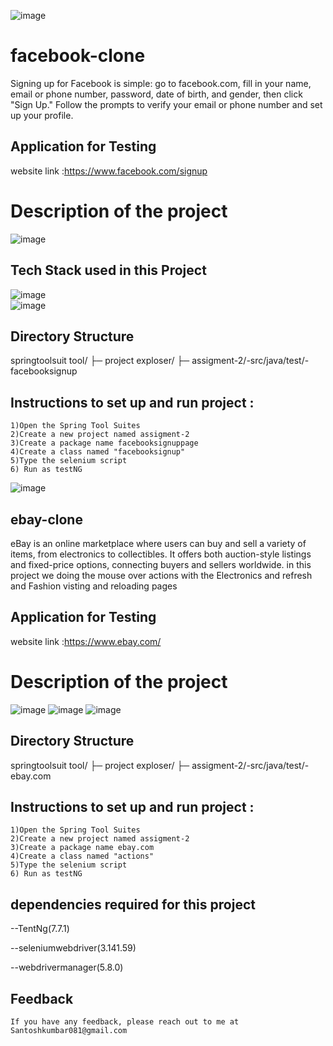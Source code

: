 ![image](https://github.com/santoshHkumbar/selenium_code/assets/172264565/2c861a22-4cbb-4cde-a49d-a194ad29d477)

# facebook-clone
Signing up for Facebook is simple: go to facebook.com, fill in your name, email or phone number, password, date of birth, and gender, then click "Sign Up." Follow the prompts to verify your email or phone number and set up your profile.

## Application for Testing
website  link :https://www.facebook.com/signup

# Description of the project
![image](https://github.com/santoshHkumbar/selenium_code/assets/172264565/ee335e9c-1cbc-44a8-921d-40a9fdd74813)

## Tech Stack used in this Project
![image](https://github.com/santoshHkumbar/Evaluation_Submission_-santosh-./assets/172264565/21540c36-0a58-4191-900b-94ac98fee857)  
![image](https://github.com/santoshHkumbar/selenium_code/assets/172264565/08154d6d-d2e9-4ab2-88b0-1c30ed68b45d)
## Directory Structure
springtoolsuit tool/ ├─ project exploser/ ├─ assigment-2/-src/java/test/-facebooksignup
##  Instructions to set up and run project : 
    1)Open the Spring Tool Suites
    2)Create a new project named assigment-2
    3)Create a package name facebooksignuppage
    4)Create a class named "facebooksignup"
    5)Type the selenium script 
    6) Run as testNG


  



![image](https://github.com/santoshHkumbar/selenium_code/assets/172264565/a4a11ddc-f34f-4665-8e47-de490257107e)
 ## ebay-clone
 eBay is an online marketplace where users can buy and sell a variety of items, from electronics to collectibles. 
 It offers both auction-style listings and fixed-price options, connecting buyers and sellers worldwide. 
 in this project we doing the mouse over actions with the Electronics and refresh and  Fashion visting  and reloading pages

 ## Application for Testing
website  link :https://www.ebay.com/

# Description of the project
![image](https://github.com/santoshHkumbar/selenium_code/assets/172264565/47885459-c79e-4b5a-9cc1-543b5f842e6d)
![image](https://github.com/santoshHkumbar/selenium_code/assets/172264565/f801d760-b096-41e6-87f3-5b229eb8720a)
![image](https://github.com/santoshHkumbar/selenium_code/assets/172264565/792cdb83-0c81-44c5-9664-48c518ba2416)
## Directory Structure
springtoolsuit tool/ ├─ project exploser/ ├─ assigment-2/-src/java/test/-ebay.com
##  Instructions to set up and run project : 
    1)Open the Spring Tool Suites
    2)Create a new project named assigment-2
    3)Create a package name ebay.com
    4)Create a class named "actions"
    5)Type the selenium script 
    6) Run as testNG













##  dependencies  required for this project
--TentNg(7.7.1)

--seleniumwebdriver(3.141.59)

--webdrivermanager(5.8.0)




 
## Feedback
    If you have any feedback, please reach out to me at Santoshkumbar081@gmail.com






